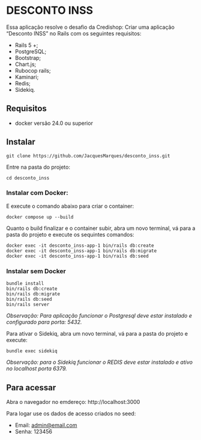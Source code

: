 # DESCONTO INSS

Essa aplicação resolve o desafio da Credishop: Criar uma aplicação “Desconto INSS” no Rails com os seguintes requisitos:

* Rails 5 +;
* PostgreSQL;
* Bootstrap;
* Chart.js;
* Rubocop rails;
* Kaminari;
* Redis;
* Sidekiq.

## Requisitos

* docker versão 24.0 ou superior

## Instalar

```
git clone https://github.com/JacquesMarques/desconto_inss.git
```

Entre na pasta do projeto:

```
cd desconto_inss
```
### Instalar com Docker:

E execute o comando abaixo para criar o container:

```
docker compose up --build
```

Quanto o build finalizar e o container subir, abra um novo terminal, vá para a pasta do projeto e execute os sequintes comandos:

```
docker exec -it desconto_inss-app-1 bin/rails db:create
docker exec -it desconto_inss-app-1 bin/rails db:migrate
docker exec -it desconto_inss-app-1 bin/rails db:seed
```
### Instalar sem Docker
```
bundle install
bin/rails db:create
bin/rails db:migrate
bin/rails db:seed
bin/rails server
```
_Observação: Para aplicação funcionar o Postgresql deve estar instalado e configurado para porta: 5432._

Para ativar o Sidekiq, abra um novo terminal, vá para a pasta do projeto e execute:
```
bundle exec sidekiq
```
_Observação: para o Sidekiq funcionar o REDIS deve estar instalado e ativo no localhost porta 6379._

## Para acessar
Abra o navegador no emdereço: http://localhost:3000

Para logar use os dados de acesso criados no seed:
* Email: admin@email.com
* Senha: 123456